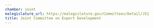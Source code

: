 ```yaml
---
chamber: joint
malegislature_url: https://malegislature.gov/Committees/Detail/J51
title: Joint Committee on Export Development
---
```

